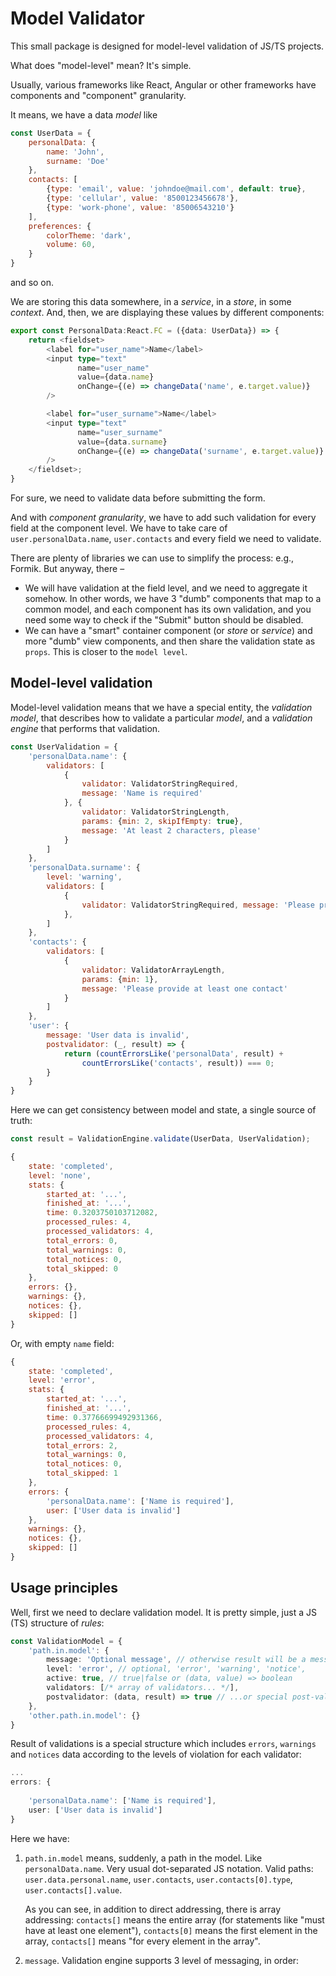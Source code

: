 # Model Validator

This small package is designed for model-level validation of JS/TS projects.

What does "model-level" mean? It's simple.

Usually, various frameworks like React, Angular or other frameworks have components and "component" granularity.

It means, we have a data _model_ like

```js
const UserData = {
	personalData: {
		name: 'John',
		surname: 'Doe'
	},
	contacts: [
		{type: 'email', value: 'johndoe@mail.com', default: true},
		{type: 'cellular', value: '8500123456678'},
		{type: 'work-phone', value: '85006543210'}
	],
	preferences: {
		colorTheme: 'dark',
		volume: 60,
	}
}
```

and so on.

We are storing this data somewhere, in a _service_, in a _store_, in some _context_. And, then, we are displaying these values by different components:

```typescript jsx
export const PersonalData:React.FC = ({data: UserData}) => {
	return <fieldset>
        <label for="user_name">Name</label>
        <input type="text"
               name="user_name"
               value={data.name}
               onChange={(e) => changeData('name', e.target.value)}
        />

        <label for="user_surname">Name</label>
        <input type="text"
               name="user_surname"
               value={data.surname}
               onChange={(e) => changeData('surname', e.target.value)}
        />
    </fieldset>;
}
```

For sure, we need to validate data before submitting the form.

And with _component granularity_, we have to add such validation for every field at the component level. We have to take care of `user.personalData.name`, `user.contacts` and every field we need to validate.

There are plenty of libraries we can use to simplify the process: e.g., Formik. But anyway, there –

* We will have validation at the field level, and we need to aggregate it somehow. In other words, we have 3 "dumb" components that map to a common model, and each component has its own validation, and you need some way to check if the "Submit" button should be disabled.
* We can have a "smart" container component (or _store_ or _service_) and more "dumb" view components, and then share the validation state as `props`. This is closer to the `model level`.

## Model-level validation

Model-level validation means that we have a special entity, the _validation model_, that describes how to validate a particular _model_, and a _validation engine_ that performs that validation.

```js
const UserValidation = {
	'personalData.name': {
		validators: [
			{
				validator: ValidatorStringRequired,
				message: 'Name is required'
			}, {
				validator: ValidatorStringLength,
				params: {min: 2, skipIfEmpty: true},
				message: 'At least 2 characters, please'
			}
		]
	},
	'personalData.surname': {
		level: 'warning',
		validators: [
			{
				validator: ValidatorStringRequired, message: 'Please provide your Surname'
			},
		]
	},
	'contacts': {
		validators: [
			{
				validator: ValidatorArrayLength,
				params: {min: 1},
				message: 'Please provide at least one contact'
			}
		]
	},
	'user': {
		message: 'User data is invalid',
		postvalidator: (_, result) => {
			return (countErrorsLike('personalData', result) +
				countErrorsLike('contacts', result)) === 0;
		}
	}
}
```

Here we can get consistency between model and state, a single source of truth:

```js
const result = ValidationEngine.validate(UserData, UserValidation);
```

```js
{
	state: 'completed',
	level: 'none',
	stats: {
		started_at: '...',
		finished_at: '...',
		time: 0.3203750103712082,
		processed_rules: 4,
		processed_validators: 4,
		total_errors: 0,
		total_warnings: 0,
		total_notices: 0,
		total_skipped: 0
	},
	errors: {},
	warnings: {},
	notices: {},
	skipped: []
}
```

Or, with empty `name` field:

```js
{
	state: 'completed',
	level: 'error',
	stats: {
		started_at: '...',
		finished_at: '...',
		time: 0.37766699492931366,
		processed_rules: 4,
		processed_validators: 4,
		total_errors: 2,
		total_warnings: 0,
		total_notices: 0,
		total_skipped: 1
	},
	errors: {
		'personalData.name': ['Name is required'],
		user: ['User data is invalid']
	},
	warnings: {},
	notices: {},
	skipped: []
}
```

## Usage principles

Well, first we need to declare validation model. It is pretty simple, just a JS (TS) structure of _rules_:

```ts
const ValidationModel = {
	'path.in.model': {
		message: 'Optional message', // otherwise result will be a message from validator
		level: 'error', // optional, 'error', 'warning', 'notice',
		active: true, // true|false or (data, value) => boolean
		validators: [/* array of validators... */],
		postvalidator: (data, result) => true // ...or special post-validation function 
	},
	'other.path.in.model': {}
}
```

Result of validations is a special structure which includes `errors`, `warnings` and `notices` data according to the levels of violation for each validator:

```ts
...
errors: {
    
    'personalData.name': ['Name is required'],
    user: ['User data is invalid']
}
```

Here we have:

1) `path.in.model` means, suddenly, a path in the model. Like `personalData.name`. Very usual dot-separated JS notation.
    Valid paths: `user.data.personal.name`, `user.contacts`, `user.contacts[0].type`, `user.contacts[].value`.

   As you can see, in addition to direct addressing, there is array addressing: `contacts[]` means the entire array (for statements like "must have at least one element"), `contacts[0]` means the first element in the array, `contacts[]` means "for every element in the array".

2) `message`. Validation engine supports 3 level of messaging, in order: 
